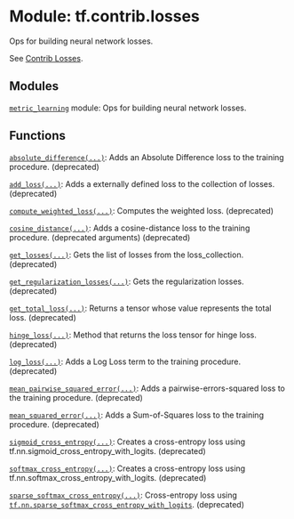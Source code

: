 <div itemscope itemtype="http://developers.google.com/ReferenceObject">
<meta itemprop="name" content="tf.contrib.losses" />
<meta itemprop="path" content="Stable" />
</div>

# Module: tf.contrib.losses

Ops for building neural network losses.

See [Contrib Losses](https://tensorflow.org/api_guides/python/contrib.losses).

## Modules

[`metric_learning`](../../tf/contrib/losses/metric_learning.md) module: Ops for building neural network losses.

## Functions

[`absolute_difference(...)`](../../tf/contrib/losses/absolute_difference.md): Adds an Absolute Difference loss to the training procedure. (deprecated)

[`add_loss(...)`](../../tf/contrib/losses/add_loss.md): Adds a externally defined loss to the collection of losses. (deprecated)

[`compute_weighted_loss(...)`](../../tf/contrib/losses/compute_weighted_loss.md): Computes the weighted loss. (deprecated)

[`cosine_distance(...)`](../../tf/contrib/losses/cosine_distance.md): Adds a cosine-distance loss to the training procedure. (deprecated arguments) (deprecated)

[`get_losses(...)`](../../tf/contrib/losses/get_losses.md): Gets the list of losses from the loss_collection. (deprecated)

[`get_regularization_losses(...)`](../../tf/contrib/losses/get_regularization_losses.md): Gets the regularization losses. (deprecated)

[`get_total_loss(...)`](../../tf/contrib/losses/get_total_loss.md): Returns a tensor whose value represents the total loss. (deprecated)

[`hinge_loss(...)`](../../tf/contrib/losses/hinge_loss.md): Method that returns the loss tensor for hinge loss. (deprecated)

[`log_loss(...)`](../../tf/contrib/losses/log_loss.md): Adds a Log Loss term to the training procedure. (deprecated)

[`mean_pairwise_squared_error(...)`](../../tf/contrib/losses/mean_pairwise_squared_error.md): Adds a pairwise-errors-squared loss to the training procedure. (deprecated)

[`mean_squared_error(...)`](../../tf/contrib/losses/mean_squared_error.md): Adds a Sum-of-Squares loss to the training procedure. (deprecated)

[`sigmoid_cross_entropy(...)`](../../tf/contrib/losses/sigmoid_cross_entropy.md): Creates a cross-entropy loss using tf.nn.sigmoid_cross_entropy_with_logits. (deprecated)

[`softmax_cross_entropy(...)`](../../tf/contrib/losses/softmax_cross_entropy.md): Creates a cross-entropy loss using tf.nn.softmax_cross_entropy_with_logits. (deprecated)

[`sparse_softmax_cross_entropy(...)`](../../tf/contrib/losses/sparse_softmax_cross_entropy.md): Cross-entropy loss using <a href="../../tf/nn/sparse_softmax_cross_entropy_with_logits.md"><code>tf.nn.sparse_softmax_cross_entropy_with_logits</code></a>. (deprecated)

